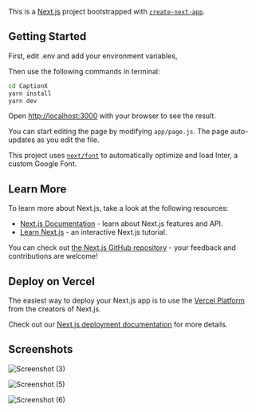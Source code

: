 This is a [Next.js](https://nextjs.org/) project bootstrapped with [`create-next-app`](https://github.com/vercel/next.js/tree/canary/packages/create-next-app).

## Getting Started

First, edit .env and add your environment variables,

Then use the following commands in terminal:

```bash
cd CaptionX
yarn install
yarn dev
```





Open [http://localhost:3000](http://localhost:3000) with your browser to see the result.

You can start editing the page by modifying `app/page.js`. The page auto-updates as you edit the file.

This project uses [`next/font`](https://nextjs.org/docs/basic-features/font-optimization) to automatically optimize and load Inter, a custom Google Font.

## Learn More

To learn more about Next.js, take a look at the following resources:

- [Next.js Documentation](https://nextjs.org/docs) - learn about Next.js features and API.
- [Learn Next.js](https://nextjs.org/learn) - an interactive Next.js tutorial.

You can check out [the Next.js GitHub repository](https://github.com/vercel/next.js/) - your feedback and contributions are welcome!

## Deploy on Vercel

The easiest way to deploy your Next.js app is to use the [Vercel Platform](https://vercel.com/new?utm_medium=default-template&filter=next.js&utm_source=create-next-app&utm_campaign=create-next-app-readme) from the creators of Next.js.

Check out our [Next.js deployment documentation](https://nextjs.org/docs/deployment) for more details.

## Screenshots

![Screenshot (3)](https://github.com/Pahadi10/CaptionX/assets/91412189/a4534aea-b4b1-4673-9ad5-33523d0fc863)

![Screenshot (5)](https://github.com/Pahadi10/CaptionX/assets/91412189/db186c9b-72dd-42a3-9e20-411f8ef62dd6)

![Screenshot (6)](https://github.com/Pahadi10/CaptionX/assets/91412189/b4daa71f-fc98-4162-a215-07b9ed787243)
